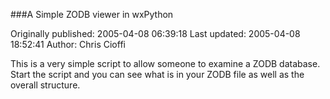 ###A Simple ZODB viewer in wxPython

Originally published: 2005-04-08 06:39:18
Last updated: 2005-04-08 18:52:41
Author: Chris Cioffi

This is a very simple script to allow someone to examine a ZODB database.  Start the script and you can see what is in your ZODB file as well as the overall structure.